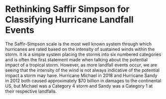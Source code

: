 # Rethinking Saffir Simpson for Classifying Hurricane Landfall Events
The Saffir-Simpson scale is the most well known system through which hurricanes are rated based on the intensity of sustained winds within the storm. It is a simple system placing the storms into six numbered categories and is often the first statement made when talking about the potential impact of a tropical storm. However, as more landfall events occur, we are seeing that the intensity of the wind is not always indicative of the potential impact a storm may have. Hurricane Michael in 2018 and Hurricane Sandy in 2012 both caused approximately \$70 billion in damages to the continental US, but Michael was a Category 4 storm and Sandy was a Category 1 at their respective landfalls.
